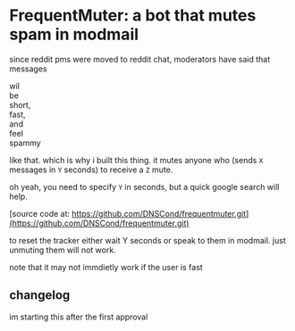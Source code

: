 # FrequentMuter: a bot that mutes spam in modmail

since reddit pms were moved to reddit chat, moderators have said that messages

wil  
be  
short,  
fast,  
and  
feel  
spammy

like that. which is why i built this thing. it mutes anyone who (sends `X` messages in `Y` seconds) to receive a `Z` mute.

oh yeah, you need to specify `Y` in seconds, but a quick google search will help.

[source code at: https://github.com/DNSCond/frequentmuter.git](https://github.com/DNSCond/frequentmuter.git)

to reset the tracker either wait Y seconds or speak to them in modmail. just unmuting them will not work.

note that it may not immdietly work if the user is fast

## changelog

im starting this after the first approval
